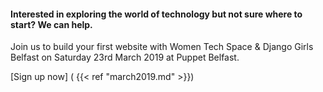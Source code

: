 #### Interested in exploring the world of technology but not sure where to start? We can help.

Join us to build your first website with Women Tech Space & Django Girls Belfast on Saturday 23rd March 2019
at Puppet Belfast.

[Sign up now] ( {{< ref "march2019.md" >}})
